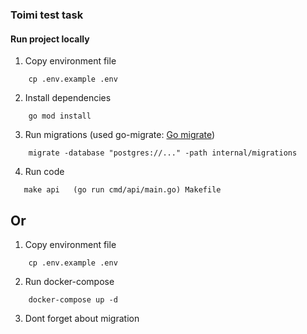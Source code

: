 ### Toimi test task



#### Run project locally 


1. Copy environment file
```
    cp .env.example .env
```

2. Install dependencies 
```
    go mod install
```
3. Run migrations (used go-migrate: [Go migrate](github.com/golang-migrate/migrate))
```
    migrate -database "postgres://..." -path internal/migrations
```
4. Run code 
```
   make api   (go run cmd/api/main.go) Makefile
```


## Or



1. Copy environment file
```
    cp .env.example .env
```


2. Run docker-compose
```
    docker-compose up -d 
```

3. Dont forget about migration
